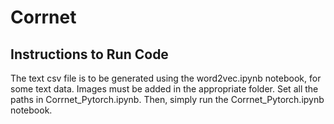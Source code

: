 # Corrnet

## Instructions to Run Code
The text csv file is to be generated using the word2vec.ipynb notebook, for some text data.
Images must be added in the appropriate folder.
Set all the paths in Corrnet_Pytorch.ipynb.
Then, simply run the Corrnet_Pytorch.ipynb notebook.